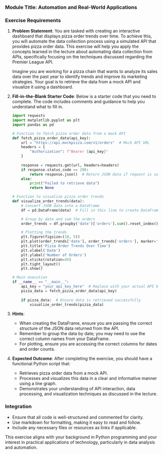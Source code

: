 ### Module Title: Automation and Real-World Applications

### Exercise Requirements

1. **Problem Statement**: 
   You are tasked with creating an interactive dashboard that displays pizza order trends over time. To achieve this, you will automate the data collection process using a simulated API that provides pizza order data. This exercise will help you apply the concepts learned in the lecture about automating data collection from APIs, specifically focusing on the techniques discussed regarding the Premier League API.

   Imagine you are working for a pizza chain that wants to analyze its sales data over the past year to identify trends and improve its marketing strategies. Your goal is to retrieve the data from a mock API and visualize it using a dashboard.

2. **Fill-in-the-Blank Starter Code**: 
   Below is a starter code that you need to complete. The code includes comments and guidance to help you understand what to fill in.

   ```python
   import requests
   import matplotlib.pyplot as plt
   import pandas as pd

   # Function to fetch pizza order data from a mock API
   def fetch_pizza_order_data(api_key):
       url = "https://api.mockpizza.com/v1/orders"  # Mock API URL
       headers = {
           "Authorization": f"Bearer {api_key}"
       }
       
       response = requests.get(url, headers=headers)
       if response.status_code == 200:
           return response.json()  # Return JSON data if request is successful
       else:
           print("Failed to retrieve data")
           return None

   # Function to visualize pizza order trends
   def visualize_order_trends(data):
       # Convert JSON data into a DataFrame
       df = pd.DataFrame(data)  # Fill in this line to create DataFrame from data

       # Group by date and sum the orders
       order_trends = df.groupby('date')['orders'].sum().reset_index()  # Fill in this line

       # Plotting the trends
       plt.figure(figsize=(10, 5))
       plt.plot(order_trends['date'], order_trends['orders'], marker='o')  # Fill in this line
       plt.title('Pizza Order Trends Over Time')
       plt.xlabel('Date')
       plt.ylabel('Number of Orders')
       plt.xticks(rotation=45)
       plt.tight_layout()
       plt.show()

   # Main execution
   if __name__ == "__main__":
       api_key = "your_api_key_here"  # Replace with your actual API key
       pizza_data = fetch_pizza_order_data(api_key)
       
       if pizza_data:  # Ensure data is retrieved successfully
           visualize_order_trends(pizza_data)
   ```

3. **Hints**: 
   - When creating the DataFrame, ensure you are passing the correct structure of the JSON data returned from the API.
   - Remember to group the data by date; you may need to use the correct column names from your DataFrame.
   - For plotting, ensure you are accessing the correct columns for dates and order counts.

4. **Expected Outcome**: 
   After completing the exercise, you should have a functional Python script that:
   - Retrieves pizza order data from a mock API.
   - Processes and visualizes this data in a clear and informative manner using a line graph.
   - Demonstrates your understanding of API interaction, data processing, and visualization techniques as discussed in the lecture.

### Integration
- Ensure that all code is well-structured and commented for clarity.
- Use markdown for formatting, making it easy to read and follow.
- Include any necessary files or resources as links if applicable.

This exercise aligns with your background in Python programming and your interest in practical applications of technology, particularly in data analysis and automation.